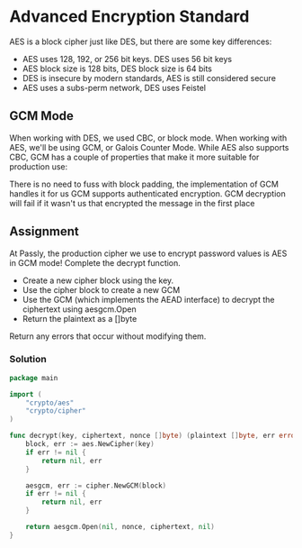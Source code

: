# Advanced Encryption Standard

AES is a block cipher just like DES, but there are some key differences:

- AES uses 128, 192, or 256 bit keys. DES uses 56 bit keys
- AES block size is 128 bits, DES block size is 64 bits
- DES is insecure by modern standards, AES is still considered secure
- AES uses a subs-perm network, DES uses Feistel

## GCM Mode

When working with DES, we used CBC, or block mode. When working with AES, we'll be using GCM, or Galois Counter Mode. While AES also supports CBC, GCM has a couple of properties that make it more suitable for production use:

There is no need to fuss with block padding, the implementation of GCM handles it for us
GCM supports authenticated encryption. GCM decryption will fail if it wasn't us that encrypted the message in the first place

## Assignment

At Passly, the production cipher we use to encrypt password values is AES in GCM mode! Complete the decrypt function.

- Create a new cipher block using the key.
- Use the cipher block to create a new GCM
- Use the GCM (which implements the AEAD interface) to decrypt the ciphertext using aesgcm.Open
- Return the plaintext as a []byte

Return any errors that occur without modifying them.

### Solution

```go
package main

import (
	"crypto/aes"
	"crypto/cipher"
)

func decrypt(key, ciphertext, nonce []byte) (plaintext []byte, err error) {
	block, err := aes.NewCipher(key)
	if err != nil {
		return nil, err
	}

	aesgcm, err := cipher.NewGCM(block)
	if err != nil {
		return nil, err
	}

	return aesgcm.Open(nil, nonce, ciphertext, nil)
}
```